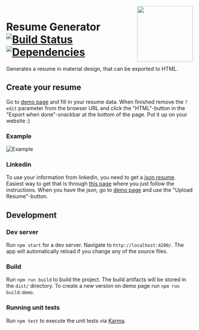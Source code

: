 <img src="https://github.com/karmats/resume-generator/blob/master/src/assets/images/logo.png?raw=true" width="150" align="right" />

# Resume Generator [![Build Status](https://travis-ci.org/karmats/resume-generator.svg?branch=master)](https://travis-ci.org/karmats/resume-generator) [![Dependencies](https://david-dm.org/karmats/resume-generator/status.svg)](https://david-dm.org/karmats/resume-generator)

Generates a resume in material design, that can be exported to HTML.

## Create your resume

Go to [demo page](https://karmats.github.io/resume-generator/?edit) and fill in your resume data. When finished remove the `?edit` parameter from the browser URL and click the "HTML"-button in the "Export when done"-snackbar at the bottom of the page. Put it up on your website :)

### Example

![Example](https://raw.githubusercontent.com/karmats/resume-generator/master/src/assets/images/example.png 'Resume example')

### Linkedin

To use your information from linkedin, you need to get a [json resume](https://jsonresume.org). Easiest way to get that is through [this page](https://jmperezperez.com/linkedin-to-json-resume/) where you just follow the instructions. When you have the json, go to [demo page](https://karmats.github.io/resume-generator/?edit) and use the "Upload Resume"-button.

## Development

### Dev server

Run `npm start` for a dev server. Navigate to `http://localhost:4200/`. The app will automatically reload if you change any of the source files.

### Build

Run `npm run build` to build the project. The build artifacts will be stored in the `dist/` directory. To create a new version on demo page run `npm run build:demo`.

### Running unit tests

Run `npm test` to execute the unit tests via [Karma](https://karma-runner.github.io).
